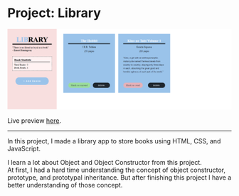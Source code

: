 # Project: Library

![page-screenshot](./public/images/page-screenshot.png)

Live preview [here](https://shiielty.github.io/library/).

---
In this project, I made a library app to store books using HTML, CSS, and JavaScript.  

I learn a lot about Object and Object Constructor from this project.  
At first, I had a hard time understanding the concept of object constructor, prototype, and prototypal inheritance.  But after finishing this project I have a better understanding of those concept.


